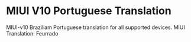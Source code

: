# MIUI V10 Portuguese Translation
MIUI-v10 Braziliam Portuguese translation for all supported devices. MIUI Translation: Feurrado
